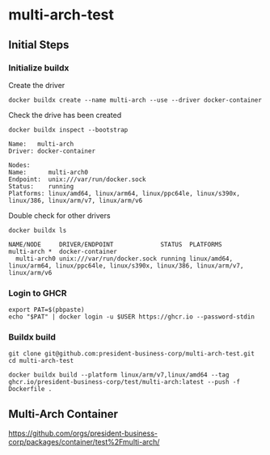 # multi-arch-test

## Initial Steps

### Initialize buildx

Create the driver

```shell
docker buildx create --name multi-arch --use --driver docker-container
```

Check the drive has been created
```shell
docker buildx inspect --bootstrap

Name:   multi-arch
Driver: docker-container

Nodes:
Name:      multi-arch0
Endpoint:  unix:///var/run/docker.sock
Status:    running
Platforms: linux/amd64, linux/arm64, linux/ppc64le, linux/s390x, linux/386, linux/arm/v7, linux/arm/v6
```

Double check for other drivers
```shell
docker buildx ls

NAME/NODE     DRIVER/ENDPOINT             STATUS  PLATFORMS
multi-arch *  docker-container
  multi-arch0 unix:///var/run/docker.sock running linux/amd64, linux/arm64, linux/ppc64le, linux/s390x, linux/386, linux/arm/v7, linux/arm/v6
```

### Login to GHCR

```shell
export PAT=$(pbpaste)
echo "$PAT" | docker login -u $USER https://ghcr.io --password-stdin
```

### Buildx build
```shell
git clone git@github.com:president-business-corp/multi-arch-test.git
cd multi-arch-test

docker buildx build --platform linux/arm/v7,linux/amd64 --tag ghcr.io/president-business-corp/test/multi-arch:latest --push -f Dockerfile .
```

## Multi-Arch Container

https://github.com/orgs/president-business-corp/packages/container/test%2Fmulti-arch/
